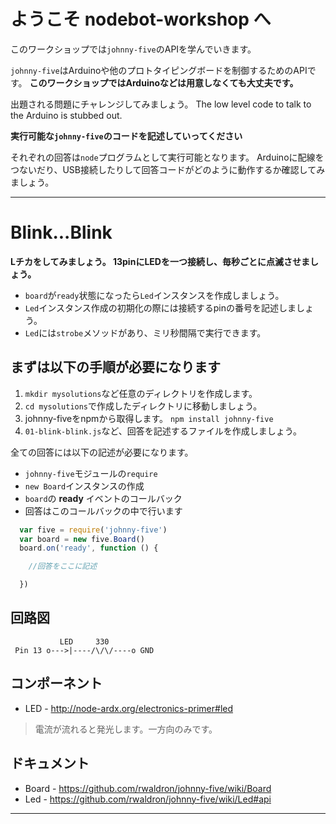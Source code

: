 # ようこそ nodebot-workshop へ

このワークショップでは`johnny-five`のAPIを学んでいきます。

`johnny-five`はArduinoや他のプロトタイピングボードを制御するためのAPIです。
**このワークショップではArduinoなどは用意しなくても大丈夫です。**

出題される問題にチャレンジしてみましょう。
The low level code to talk to the Arduino is stubbed out.

**実行可能な`johnny-five`のコードを記述していってください**

それぞれの回答は`node`プログラムとして実行可能となります。
Arduinoに配線をつないだり、USB接続したりして回答コードがどのように動作するか確認してみましょう。

-------------------------------------------------------------------------------

# Blink...Blink

**Lチカをしてみましょう。 13pinにLEDを一つ接続し、毎秒ごとに点滅させましょう。**

- `board`が`ready`状態になったら`Led`インスタンスを作成しましょう。
- `Led`インスタンス作成の初期化の際には接続するpinの番号を記述しましょう。
- `Led`には`strobe`メソッドがあり、ミリ秒間隔で実行できます。

## まずは以下の手順が必要になります

1. `mkdir mysolutions`など任意のディレクトリを作成します。
2. `cd mysolutions`で作成したディレクトリに移動しましょう。
3. johnny-fiveをnpmから取得します。 `npm install johnny-five`
4. `01-blink-blink.js`など、回答を記述するファイルを作成しましょう。

全ての回答には以下の記述が必要になります。

- `johnny-five`モジュールの`require`
- `new Board`インスタンスの作成
- `board`の **ready** イベントのコールバック
- 回答はこのコールバックの中で行います

```js
  var five = require('johnny-five')
  var board = new five.Board()
  board.on('ready', function () {

    //回答をここに記述

  })
```

## 回路図

```
           LED     330
 Pin 13 o--->|----/\/\/----o GND
```

## コンポーネント

- LED - http://node-ardx.org/electronics-primer#led

> 電流が流れると発光します。一方向のみです。

## ドキュメント

- Board - https://github.com/rwaldron/johnny-five/wiki/Board
- Led - https://github.com/rwaldron/johnny-five/wiki/Led#api

---
